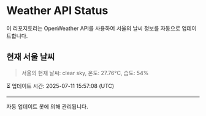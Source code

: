 
# Weather API Status

이 리포지토리는 OpenWeather API를 사용하여 서울의 날씨 정보를 자동으로 업데이트합니다.

## 현재 서울 날씨
> 서울의 현재 날씨: clear sky, 온도: 27.76°C, 습도: 54%

⏳ 업데이트 시간: 2025-07-11 15:57:08 (UTC)

---
자동 업데이트 봇에 의해 관리됩니다.
